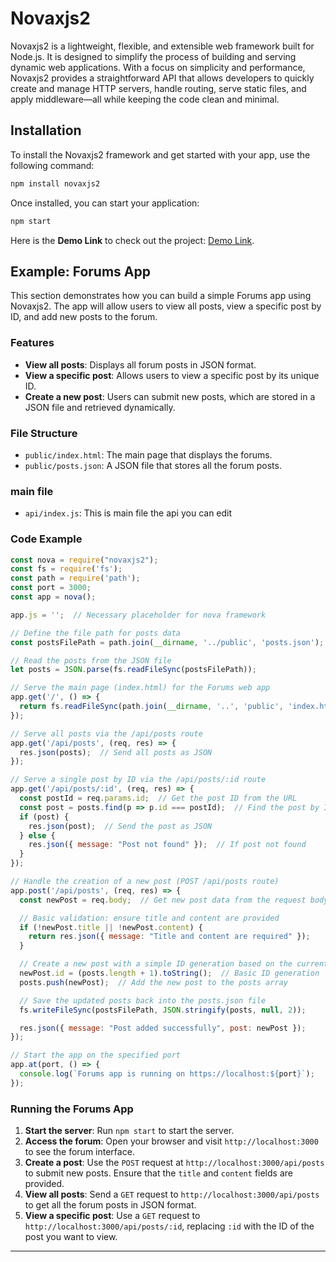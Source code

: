 
# Novaxjs2

Novaxjs2 is a lightweight, flexible, and extensible web framework built for Node.js. It is designed to simplify the process of building and serving dynamic web applications. With a focus on simplicity and performance, Novaxjs2 provides a straightforward API that allows developers to quickly create and manage HTTP servers, handle routing, serve static files, and apply middleware—all while keeping the code clean and minimal.

## Installation

To install the Novaxjs2 framework and get started with your app, use the following command:

```bash
npm install novaxjs2
```

Once installed, you can start your application:

```bash
npm start
```
Here is the **Demo Link** to check out the project: [Demo Link](https://forums-eg89.onrender.com/).

## Example: Forums App

This section demonstrates how you can build a simple Forums app using Novaxjs2. The app will allow users to view all posts, view a specific post by ID, and add new posts to the forum.

### Features

- **View all posts**: Displays all forum posts in JSON format.
- **View a specific post**: Allows users to view a specific post by its unique ID.
- **Create a new post**: Users can submit new posts, which are stored in a JSON file and retrieved dynamically.

### File Structure

- `public/index.html`: The main page that displays the forums.
- `public/posts.json`: A JSON file that stores all the forum posts.

### main file

- `api/index.js`: This is main file the api you can edit

### Code Example

```javascript
const nova = require("novaxjs2");
const fs = require('fs');
const path = require('path');
const port = 3000;
const app = nova();

app.js = '';  // Necessary placeholder for nova framework

// Define the file path for posts data
const postsFilePath = path.join(__dirname, '../public', 'posts.json');

// Read the posts from the JSON file
let posts = JSON.parse(fs.readFileSync(postsFilePath));

// Serve the main page (index.html) for the Forums web app
app.get('/', () => {
  return fs.readFileSync(path.join(__dirname, '..', 'public', 'index.html'));
});

// Serve all posts via the /api/posts route
app.get('/api/posts', (req, res) => {
  res.json(posts);  // Send all posts as JSON
});

// Serve a single post by ID via the /api/posts/:id route
app.get('/api/posts/:id', (req, res) => {
  const postId = req.params.id;  // Get the post ID from the URL
  const post = posts.find(p => p.id === postId);  // Find the post by ID
  if (post) {
    res.json(post);  // Send the post as JSON
  } else {
    res.json({ message: "Post not found" });  // If post not found
  }
});

// Handle the creation of a new post (POST /api/posts route)
app.post('/api/posts', (req, res) => {
  const newPost = req.body;  // Get new post data from the request body

  // Basic validation: ensure title and content are provided
  if (!newPost.title || !newPost.content) {
    return res.json({ message: "Title and content are required" });
  }

  // Create a new post with a simple ID generation based on the current posts length
  newPost.id = (posts.length + 1).toString();  // Basic ID generation
  posts.push(newPost);  // Add the new post to the posts array

  // Save the updated posts back into the posts.json file
  fs.writeFileSync(postsFilePath, JSON.stringify(posts, null, 2));

  res.json({ message: "Post added successfully", post: newPost });
});

// Start the app on the specified port
app.at(port, () => {
  console.log(`Forums app is running on https://localhost:${port}`);
});
```

### Running the Forums App

1. **Start the server**: Run `npm start` to start the server.
2. **Access the forum**: Open your browser and visit `http://localhost:3000` to see the forum interface.
3. **Create a post**: Use the `POST` request at `http://localhost:3000/api/posts` to submit new posts. Ensure that the `title` and `content` fields are provided.
4. **View all posts**: Send a `GET` request to `http://localhost:3000/api/posts` to get all the forum posts in JSON format.
5. **View a specific post**: Use a `GET` request to `http://localhost:3000/api/posts/:id`, replacing `:id` with the ID of the post you want to view.

---
